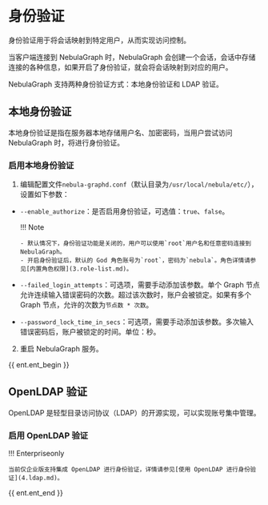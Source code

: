 # 身份验证

身份验证用于将会话映射到特定用户，从而实现访问控制。

当客户端连接到 NebulaGraph 时，NebulaGraph 会创建一个会话，会话中存储连接的各种信息，如果开启了身份验证，就会将会话映射到对应的用户。

NebulaGraph 支持两种身份验证方式：本地身份验证和 LDAP 验证。

## 本地身份验证

本地身份验证是指在服务器本地存储用户名、加密密码，当用户尝试访问 NebulaGraph 时，将进行身份验证。

### 启用本地身份验证

1. 编辑配置文件`nebula-graphd.conf`（默认目录为`/usr/local/nebula/etc/`），设置如下参数：

  - `--enable_authorize`：是否启用身份验证，可选值：`true`、`false`。   

    !!! Note

        - 默认情况下，身份验证功能是关闭的，用户可以使用`root`用户名和任意密码连接到 NebulaGraph。
        - 开启身份验证后，默认的 God 角色账号为`root`，密码为`nebula`。角色详情请参见[内置角色权限](3.role-list.md)。


  - `--failed_login_attempts`：可选项，需要手动添加该参数。单个 Graph 节点允许连续输入错误密码的次数。超过该次数时，账户会被锁定。如果有多个 Graph 节点，允许的次数为`节点数 * 次数`。

  - `--password_lock_time_in_secs`：可选项，需要手动添加该参数。多次输入错误密码后，账户被锁定的时间。单位：秒。

2. 重启 NebulaGraph 服务。


{{ ent.ent_begin }}

## OpenLDAP 验证

OpenLDAP 是轻型目录访问协议（LDAP）的开源实现，可以实现账号集中管理。

### 启用 OpenLDAP 验证

!!! Enterpriseonly

    当前仅企业版支持集成 OpenLDAP 进行身份验证，详情请参见[使用 OpenLDAP 进行身份验证](4.ldap.md)。

{{ ent.ent_end }}